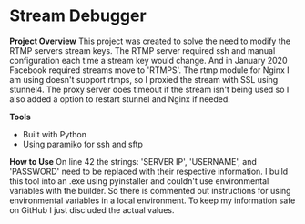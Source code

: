 # Stream Debugger

**Project Overview**
This project was created to solve the need to modify the RTMP servers stream keys. The RTMP server required ssh and manual configuration each time a stream key would change. And in January 2020 Facebook required streams move to 'RTMPS'. The rtmp module for Nginx I am using doesn't support rtmps, so I proxied the stream with SSL using stunnel4. The proxy server does timeout if the stream isn't being used so I also added a option to restart stunnel and Nginx if needed.

**Tools**

- Built with Python
- Using paramiko for ssh and sftp

**How to Use**
On line 42 the strings: 'SERVER IP', 'USERNAME', and 'PASSWORD' need to be replaced with their respective information. I build this tool into an .exe using pyinstaller and couldn't use environmental variables with the builder. So there is commented out instructions for using environmental variables in a local environment. To keep my information safe on GitHub I just discluded the actual values.
